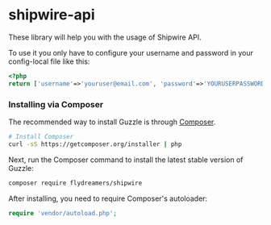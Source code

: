 shipwire-api
============
These library will help you with the usage of Shipwire API.

To use it you only have to configure your username and password in your config-local file like this:

```php
<?php 
return ['username'=>'youruser@email.com', 'password'=>'YOURUSERPASSWORD'];
```


### Installing via Composer

The recommended way to install Guzzle is through
[Composer](http://getcomposer.org).

```bash
# Install Composer
curl -sS https://getcomposer.org/installer | php
```

Next, run the Composer command to install the latest stable version of Guzzle:

```bash
composer require flydreamers/shipwire
```

After installing, you need to require Composer's autoloader:

```php
require 'vendor/autoload.php';
```
